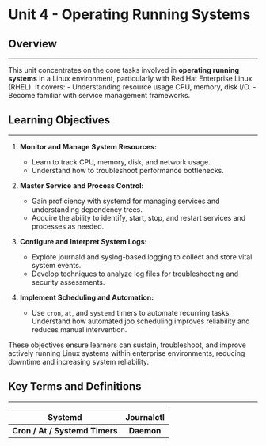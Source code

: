 # Unit 4 - Operating Running Systems

## Overview

---

This unit concentrates on the core tasks involved in **operating running systems** in a Linux environment, particularly with Red Hat Enterprise Linux (RHEL). It covers:
    - Understanding resource usage CPU, memory, disk I/O.
    - Become familiar with service management frameworks.

## Learning Objectives

---

1. **Monitor and Manage System Resources:**
    - Learn to track CPU, memory, disk, and network usage.
    - Understand how to troubleshoot performance bottlenecks.

2. **Master Service and Process Control:**
    - Gain proficiency with systemd for managing services and understanding dependency trees.
    - Acquire the ability to identify, start, stop, and restart services and processes as needed.

3. **Configure and Interpret System Logs:**
    - Explore journald and syslog-based logging to collect and store vital system events.
    - Develop techniques to analyze log files for troubleshooting and security assessments.

4. **Implement Scheduling and Automation:**  
    - Use `cron`, `at`, and `systemd` timers to automate recurring tasks.
   Understand how automated job scheduling improves reliability and reduces manual intervention.

These objectives ensure learners can sustain, troubleshoot, and improve actively running Linux systems
within enterprise environments, reducing downtime and increasing system reliability.

## Key Terms and Definitions

---

|**Systemd**|**Journalctl**|
| :------------------: | :------------------: |
|**Cron / At / Systemd Timers**|**Daemon**|
